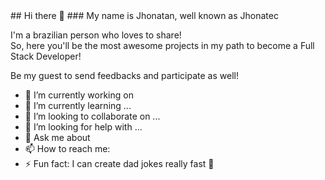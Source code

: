 <link rel="stylesheet" href="https://cdn.jsdelivr.net/gh/devicons/devicon@v2.15.1/devicon.min.css">
## Hi there 👋
### My name is Jhonatan, well known as Jhonatec

I'm a brazilian person who loves to share! <br/>
So, here you'll be the most awesome projects in my path to become a Full Stack Developer!

Be my guest to send feedbacks and participate as well!

- 🔭 I’m currently working on <i class="devicon-redux-original colored"></i>
- 🌱 I’m currently learning ...
- 👯 I’m looking to collaborate on ...
- 🤔 I’m looking for help with ...
- 💬 Ask me about 
- 📫 How to reach me: 
- ⚡ Fun fact: I can create dad jokes really fast 🥷
